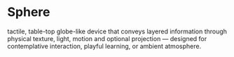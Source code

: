 # Sphere
tactile, table-top globe-like device that conveys layered information through physical texture, light, motion and optional projection — designed for contemplative interaction, playful learning, or ambient atmosphere.
